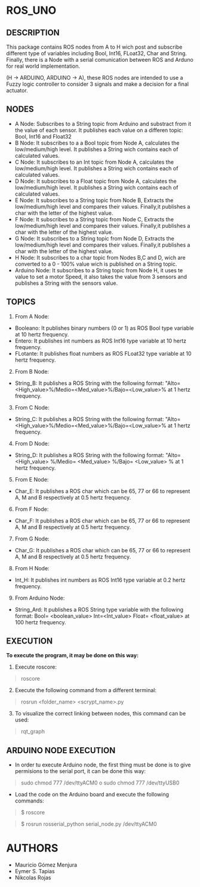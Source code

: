 # ROS_UNO

## DESCRIPTION


This package contains ROS nodes from A to H wich post and subscribe different type of variables including Bool, Int16, FLoat32, Char and String.
Finally, there is a Node with a serial comunication between ROS and Arduno for real world implementation.

(H -> ARDUINO, ARDUINO -> A), these ROS nodes are intended to use a Fuzzy logic controller to consider 3 signals and make a decision for a final actuator.

## NODES

- A Node: Subscribes to a String topic from Arduino and substract from it the value of each sensor. It publishes each value on a differen topic: Bool, Int16 and Float32  
- B Node: It subscribes to a a Bool topic from Node A, calculates the low/medium/high level. It publishes a String wich contains each of calculated values.
- C Node: It subscribes to an Int topic from Node A, calculates the low/medium/high level. It publishes a String wich contains each of calculated values.
- D Node: It subscribes to a Float topic from Node A, calculates the low/medium/high level. It publishes a String wich contains each of calculated values.
- E Node: It subscribes to a String topic from Node B, Extracts the low/medium/high level and compares their values. Finally,it publishes a char with the letter of the highest value.
- F Node: It subscribes to a String topic from Node C, Extracts the low/medium/high level and compares their values. Finally,it publishes a char with the letter of the highest value.
- G Node: It subscribes to a String topic from Node D, Extracts the low/medium/high level and compares their values. Finally,it publishes a char with the letter of the highest value.
- H Node: It subscribes to a char topic from Nodes B,C and D, wich are converted to a 0 - 100% value wich is published on a String topic.
- Arduino Node: It subscribes to a String topic from Node H, it uses te value to set a motor Speed, it also takes the value from 3 sensors and publishes a String with the sensors value. 

## TOPICS

1. From A Node:

- Booleano: It publishes binary numbers (0 or 1) as ROS Bool type variable at 10 hertz frequency. 
- Entero: It publishes int numbers as ROS Int16 type variable at 10 hertz frequency. 
- FLotante: It publishes float numbers as ROS FLoat32 type variable at 10 hertz frequency. 
2. From B Node: 
- String_B: It publishes a ROS String with the following format: "Alto=<High_value>%/Medio=<Med_value>%/Bajo=<Low_value>% at 1 hertz frequency.

3. From C Node: 
- String_C: It publishes a ROS String with the following format: "Alto=<High_value>%/Medio=<Med_value>%/Bajo=<Low_value>% at 1 hertz frequency.

4. From D Node: 
- String_D: It publishes a ROS String with the following format: "Alto= <High_value> %/Medio= <Med_value> %/Bajo= <Low_value> % at 1 hertz frequency.

5. From E Node: 
- Char_E: It publishes a ROS char which can be 65, 77 or 66 to represent A, M and B respectively at 0.5 hertz frequency.


6. From F Node: 
- Char_F: It publishes a ROS char which can be 65, 77 or 66 to represent A, M and B respectively at 0.5 hertz frequency.


7. From G Node: 
- Char_G: It publishes a ROS char which can be 65, 77 or 66 to represent A, M and B respectively at 0.5 hertz frequency.


8. From H Node: 
- Int_H: It publishes int numbers as ROS Int16 type variable at 0.2 hertz frequency. 


9. From Arduino Node: 
- String_Ard: It publishes a ROS String type variable with the following format: Bool= <boolean_value> Int=<Int_value> Float= <float_value> at 100 hertz frequency. 

## EXECUTION

**To execute the program, it may be done on this way:**

1. Execute roscore:
> roscore

2. Execute the following command from a different terminal:
> rosrun <folder_name> <scrypt_name>.py

3. To visualize the correct linking between nodes, this command can be used:
> rqt_graph

## ARDUINO NODE EXECUTION

- In order tu execute Arduino node, the first thing must be done is to give permisions to the serial port, it can be done this way:
> sudo chmod 777 /dev/ttyACM0
o
> sudo chmod 777 /dev/ttyUSB0

- Load the code on the Arduino board and execute the following commands:
> $ roscore


> $ rosrun rosserial_python serial_node.py /dev/ttyACM0 


# AUTHORS

- Mauricio Gómez Menjura
- Eymer S. Tapias
- Nikcolas Rojas
